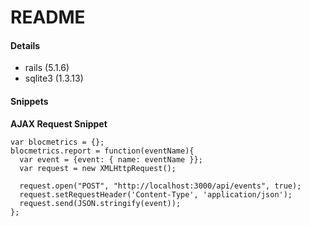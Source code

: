 # README

#### Details

- rails (5.1.6)
- sqlite3 (1.3.13)

#### Snippets
**AJAX Request Snippet**

```
var blocmetrics = {};
blocmetrics.report = function(eventName){
  var event = {event: { name: eventName }};
  var request = new XMLHttpRequest();

  request.open("POST", "http://localhost:3000/api/events", true);
  request.setRequestHeader('Content-Type', 'application/json');
  request.send(JSON.stringify(event));
};
```
